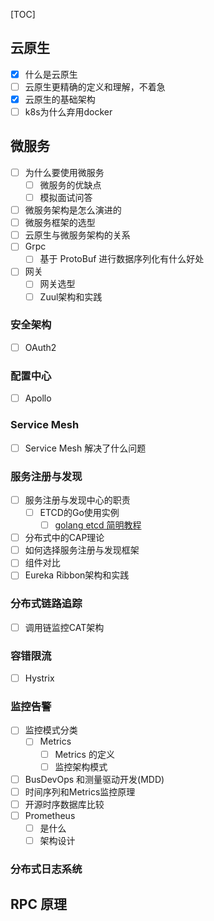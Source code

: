[TOC]

## 云原生
- [x] 什么是云原生
- [ ] 云原生更精确的定义和理解，不着急
- [x] 云原生的基础架构
- [ ] k8s为什么弃用docker
## 微服务
- [ ] 为什么要使用微服务
    - [ ] 微服务的优缺点 
    - [ ] 模拟面试问答
- [ ] 微服务架构是怎么演进的
- [ ] 微服务框架的选型
- [ ] 云原生与微服务架构的关系
- [ ] Grpc
    - [ ] 基于 ProtoBuf 进行数据序列化有什么好处
- [ ] 网关
    - [ ] 网关选型
    - [ ] Zuul架构和实践
### 安全架构
- [ ] OAuth2
### 配置中心
- [ ] Apollo

### Service Mesh
- [ ] Service Mesh 解决了什么问题
### 服务注册与发现
- [ ] 服务注册与发现中心的职责
    - [ ] ETCD的Go使用实例
        - [ ] [golang etcd 简明教程](https://learnku.com/articles/37343)
- [ ] 分布式中的CAP理论
- [ ] 如何选择服务注册与发现框架
- [ ] 组件对比
- [ ] Eureka Ribbon架构和实践
### 分布式链路追踪
- [ ] 调用链监控CAT架构 
### 容错限流
- [ ] Hystrix
### 监控告警
- [ ] 监控模式分类
    - [ ] Metrics
        - [ ] Metrics 的定义
        - [ ] 监控架构模式
- [ ] BusDevOps 和测量驱动开发(MDD)
- [ ] 时间序列和Metrics监控原理
- [ ] 开源时序数据库比较
- [ ] Prometheus
    - [ ] 是什么
    - [ ] 架构设计
### 分布式日志系统

## RPC 原理